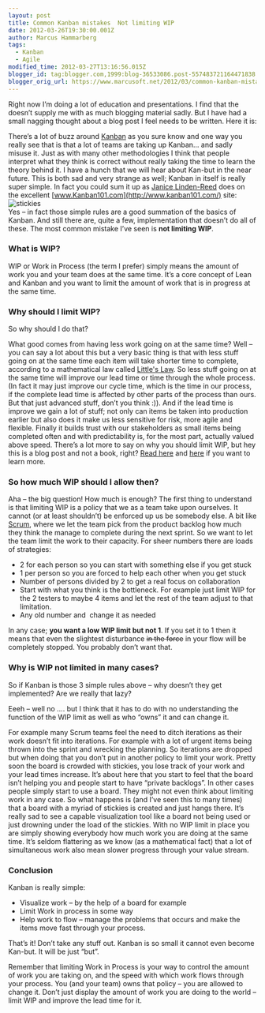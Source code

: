 ```yaml
---
layout: post
title: Common Kanban mistakes  Not limiting WIP
date: 2012-03-26T19:30:00.001Z
author: Marcus Hammarberg
tags:
  - Kanban
  - Agile
modified_time: 2012-03-27T13:16:56.015Z
blogger_id: tag:blogger.com,1999:blog-36533086.post-557483721164471838
blogger_orig_url: https://www.marcusoft.net/2012/03/common-kanban-mistakes-not-limiting-wip.html
---
```


Right now I’m doing a lot of education and presentations. I find that the doesn’t supply me with as much blogging material sadly. But I have had a small nagging thought about a blog post I feel needs to be written. Here it is:

There’s a lot of buzz around <a href="http://www.kanban101.com/" target="_blank">Kanban</a> as you sure know and one way you really see that is that a lot of teams are taking up Kanban… and sadly misuse it. Just as with many other methodologies I think that people interpret what they think is correct without really taking the time to learn the theory behind it. I have a hunch that we will hear about Kan-but in the near future. This is both sad and very strange as well; Kanban in itself is really super simple. In fact you could sum it up as <a href="http://www.kanban101.com/about-kanban101/" target="_blank">Janice Linden-Reed</a> does on the excellent [www.Kanban101.com](http://www.kanban101.com/) site: <img alt="stickies" src="http://www.kanban101.com.php5-7.dfw1-1.websitetestlink.com/wordpress/wp-content/uploads/2009/12/stickies1b.png" style="display: block; float: none; margin-left: auto; margin-right: auto;" /> Yes – in fact those simple rules are a good summation of the basics of Kanban. And still there are, quite a few, implementation that doesn’t do all of these. The most common mistake I’ve seen is **not limiting WIP**.

### What is WIP?

WIP or Work in Process (the term I prefer) simply means the amount of work you and your team does at the same time. It’s a core concept of Lean and Kanban and you want to limit the amount of work that is in progress at the same time.

### Why should I limit WIP?

So why should I do that?

What good comes from having less work going on at the same time? Well – you can say a lot about this but a very basic thing is that with less stuff going on at the same time each item will take shorter time to complete, according to a mathematical law called <a href="http://en.wikipedia.org/wiki/Little's_law" target="_blank">Little's Law</a>. So less stuff going on at the same time will improve our lead time or time through the whole process. (In fact it may just improve our cycle time, which is the time in our process, if the complete lead time is affected by other parts of the process than ours. But that just advanced stuff, don’t you think :)). And if the lead time is improve we gain a lot of stuff; not only can items be taken into production earlier but also does it make us less sensitive for risk, more agile and flexible. Finally it builds trust with our stakeholders as small items being completed often and with predictability is, for the most part, actually valued above speed. There’s a lot more to say on why you should limit WIP, but hey this is a blog post and not a book, right? <u><a href="http://www.kanban101.com/what-is-kanban/about-wip/" target="_blank">Read here</a></u> and <a href="http://www.personalkanban.com/pk/primers/the-basics-of-limiting-wip-why-limit-wip-series-post-1/" target="_blank">here</a> if you want to learn more.

### So how much WIP should I allow then?

Aha – the big question! How much is enough? The first thing to understand is that limiting WIP is a policy that we as a team take upon ourselves. It cannot (or at least shouldn’t) be enforced up us be somebody else. A bit like <a href="http://en.wikipedia.org/wiki/Scrum_(development)" target="_blank">Scrum</a>, where we let the team pick from the product backlog how much they think the manage to complete during the next sprint. So we want to let the team limit the work to their capacity. For sheer numbers there are loads of strategies:

- 2 for each person so you can start with something else if you get stuck
- 1 per person so you are forced to help each other when you get stuck
- Number of persons divided by 2 to get a real focus on collaboration
- Start with what you think is the bottleneck. For example just limit WIP for the 2 testers to maybe 4 items and let the rest of the team adjust to that limitation.
- Any old number and  change it as needed

In any case; **you want a low WIP limit but not 1**. If you set it to 1 then it means that even the slightest disturbance ~~in the force~~ in your flow will be completely stopped. You probably don’t want that.

### Why is WIP not limited in many cases?

So if Kanban is those 3 simple rules above – why doesn’t they get implemented? Are we really that lazy?

Eeeh – well no …. but I think that it has to do with no understanding the function of the WIP limit as well as who “owns” it and can change it.

For example many Scrum teams feel the need to ditch iterations as their work doesn’t fit into iterations. For example with a lot of urgent items being thrown into the sprint and wrecking the planning. So iterations are dropped but when doing that you don’t put in another policy to limit your work. Pretty soon the board is crowded with stickies, you lose track of your work and your lead times increase. It’s about here that you start to feel that the board isn’t helping you and people start to have “private backlogs”. In other cases people simply start to use a board. They might not even think about limiting work in any case. So what happens is (and I’ve seen this to many times) that a board with a myriad of stickies is created and just hangs there. It’s really sad to see a capable visualization tool like a board not being used or just drowning under the load of the stickies. With no WIP limit in place you are simply showing everybody how much work you are doing at the same time. It’s seldom flattering as we know (as a mathematical fact) that a lot of simultaneous work also mean slower progress through your value stream.

### Conclusion

Kanban is really simple:

- Visualize work – by the help of a board for example
- Limit Work in process in some way
- Help work to flow – manage the problems that occurs and make the items move fast through your process.

That’s it! Don’t take any stuff out. Kanban is so small it cannot even become Kan-but. It will be just “but”.

Remember that limiting Work in Process is your way to control the amount of work you are taking on, and the speed with which work flows through your process. You (and your team) owns that policy – you are allowed to change it. Don’t just display the amount of work you are doing to the world – limit WIP and improve the lead time for it.
